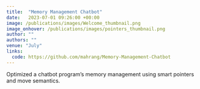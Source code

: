 ```yaml
---
title:  "Memory Management Chatbot"
date:   2023-07-01 09:26:00 +00:00
image: /publications/images/Welcome_thumbnail.png
image_onhover: /publications/images/pointers_thumbnail.png
author: ""
authors: ""
venue: "July"
links:
  code: https://github.com/mahrang/Memory-Management-Chatbot
---
```

Optimized a chatbot program’s memory management using smart pointers and move semantics.
